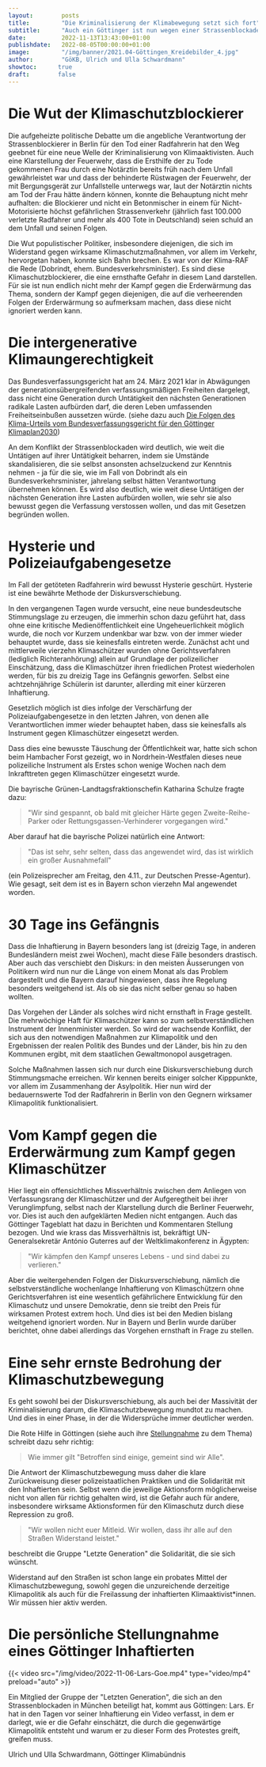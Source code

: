 ```yaml
---
layout:        posts
title:         "Die Kriminalisierung der Klimabewegung setzt sich fort"
subtitle:      "Auch ein Göttinger ist nun wegen einer Strassenblockade im Gefängnis"
date:          2022-11-13T13:43:00+01:00
publishdate:   2022-08-05T00:00:00+01:00
image:         "/img/banner/2021.04-Göttingen_Kreidebilder_4.jpg"
author:        "GöKB, Ulrich und Ulla Schwardmann"
showtoc:      true
draft:        false
---
```


# Die Wut der Klimaschutzblockierer

Die aufgeheizte politische Debatte um die angebliche Verantwortung der
Strassenblockierer in Berlin für den Tod einer Radfahrerin hat den Weg
geebnet für eine neue Welle der Kriminalisierung von Klimaaktivisten.
Auch eine Klarstellung der Feuerwehr, dass die Ersthilfe der zu Tode
gekommenen Frau durch eine Notärztin bereits früh nach dem Unfall
gewährleistet war und dass der behinderte Rüstwagen der Feuerwehr, der
mit Bergungsgerät zur Unfallstelle unterwegs war, laut der Notärztin
nichts am Tod der Frau hätte ändern können, konnte die Behauptung nicht mehr aufhalten:
die Blockierer und nicht ein Betonmischer in einem für
Nicht-Motorisierte höchst gefährlichen Strassenverkehr (jährlich fast 100.000
verletzte Radfahrer und mehr als 400 Tote in Deutschland) seien schuld
an dem Unfall und seinen Folgen.

Die Wut populistischer Politiker, insbesondere diejenigen, die sich im
Widerstand gegen wirksame Klimaschutzmaßnahmen, vor allem im Verkehr,
hervorgetan haben, konnte sich Bahn brechen. Es war von der Klima-RAF
die Rede (Dobrindt, ehem. Bundesverkehrsminister).
Es sind diese Klimaschutzblockierer,
die eine ernsthafte Gefahr in diesem Land darstellen. Für sie ist nun
endlich nicht mehr der Kampf gegen die Erderwärmung das Thema, sondern
der Kampf gegen diejenigen, die auf die verheerenden Folgen der
Erderwärmung so aufmerksam machen, dass diese nicht
ignoriert werden kann.

# Die intergenerative Klimaungerechtigkeit

Das Bundesverfassungsgericht hat am 24. März 2021 klar in Abwägungen der generationsübergreifenden verfassungsmäßigen Freiheiten dargelegt, dass nicht eine Generation durch Untätigkeit den nächsten Generationen radikale Lasten aufbürden darf, die deren Leben umfassenden Freiheitseinbußen aussetzen würde. (siehe dazu auch [Die Folgen des Klima-Urteils vom Bundesverfassungsgericht für den Göttinger Klimaplan2030](/post/2021-05-04-pm-bundesverfassungsgericht-klimaschutzgesetz/))

An dem Konflikt der Strassenblockaden wird deutlich, wie weit die Untätigen auf ihrer Untätigkeit beharren, indem sie Umstände skandalisieren, die sie selbst
ansonsten achselzuckend zur Kenntnis nehmen - ja für die sie, wie im Fall von Dobrindt als ein Bundesverkehrsminister, jahrelang selbst hätten Verantwortung übernehmen können. Es wird also deutlich, wie weit diese Untätigen der nächsten Generation ihre Lasten aufbürden wollen, wie sehr sie also bewusst gegen die Verfassung verstossen wollen, und das mit Gesetzen begründen wollen.

# Hysterie und Polizeiaufgabengesetze

Im Fall der getöteten Radfahrerin wird bewusst Hysterie geschürt. Hysterie ist eine bewährte Methode der Diskursverschiebung. 

In den vergangenen Tagen wurde versucht, eine neue bundesdeutsche
Stimmungslage zu erzeugen, die immerhin schon dazu geführt hat, dass
ohne eine kritische Medienöffentlichkeit eine Ungeheuerlichkeit möglich
wurde, die noch vor Kurzem undenkbar war bzw. von der immer wieder
behauptet wurde, dass sie keinesfalls eintreten werde. Zunächst acht und
mittlerweile vierzehn Klimaschützer wurden ohne Gerichtsverfahren
(lediglich Richteranhörung) allein auf Grundlage der polizeilicher
Einschätzung, dass die Klimaschützer ihren friedlichen Protest
wiederholen werden, für bis zu dreizig Tage ins Gefängnis geworfen.
Selbst eine achtzehnjährige Schülerin ist darunter, allerding mit einer kürzeren Inhaftierung.

Gesetzlich möglich ist dies infolge der Verschärfung der
Polizeiaufgabengesetze in den letzten Jahren, von denen alle Verantwortlichen
immer wieder behauptet haben, dass sie keinesfalls als Instrument gegen
Klimaschützer eingesetzt werden.

Dass dies eine bewusste Täuschung der Öffentlichkeit war, hatte sich
schon beim Hambacher Forst gezeigt, wo in Nordrhein-Westfalen dieses
neue polizeiliche Instrument als Erstes schon wenige Wochen nach dem
Inkrafttreten gegen Klimaschützer eingesetzt wurde.

Die bayrische Grünen-Landtagsfraktionschefin Katharina Schulze fragte
dazu:
> \"Wir sind gespannt, ob bald mit gleicher Härte gegen
Zweite-Reihe-Parker oder Rettungsgassen-Verhinderer vorgegangen wird.\"

Aber darauf hat die bayrische Polizei natürlich eine Antwort:
> \"Das ist
sehr, sehr selten, dass das angewendet wird, das ist wirklich ein großer
Ausnahmefall\"

(ein Polizeisprecher am Freitag, den 4.11., zur Deutschen
Presse-Agentur). Wie gesagt, seit dem ist es in Bayern schon vierzehn
Mal angewendet worden.

# 30 Tage ins Gefängnis

Dass die Inhaftierung in Bayern besonders lang ist (dreizig Tage, in
anderen Bundesländern meist zwei Wochen), macht diese Fälle besonders
drastisch. Aber auch das verschiebt den Diskurs: in den meisten
Äusserungen von Politikern wird nun nur die Länge von einem Monat als das
Problem dargestellt und die Bayern darauf hingewiesen, dass ihre
Regelung besonders weitgehend ist. Als ob sie das nicht selber genau so
haben wollten.

Das Vorgehen der Länder als solches wird nicht ernsthaft in
Frage gestellt. Die mehrwöchige Haft für Klimaschützer kann so zum
selbstverständlichen Instrument der Innenminister werden. So wird der
wachsende Konflikt, der sich aus den notwendigen
Maßnahmen zur Klimapolitik und den Ergebnissen der realen Politik des
Bundes und der Länder, bis hin zu den Kommunen ergibt, mit dem staatlichen Gewaltmonopol ausgetragen.

Solche Maßnahmen lassen sich nur durch eine
Diskursverschiebung durch Stimmungsmache erreichen. Wir kennen bereits einiger
solcher Kipppunkte, vor allem im Zusammenhang der Asylpolitik. Hier nun
wird der bedauernswerte Tod der
Radfahrerin in Berlin von den Gegnern wirksamer Klimapolitik funktionalisiert.

# Vom Kampf gegen die Erderwärmung zum Kampf gegen Klimaschützer

Hier liegt ein offensichtliches Missverhältnis zwischen dem Anliegen
von Verfassungsrang der
Klimaschützer und der Aufgeregtheit bei ihrer Verunglimpfung, selbst
nach der Klarstellung durch die Berliner Feuerwehr, vor. Dies ist auch
den aufgeklärten Medien nicht entgangen. Auch das Göttinger Tageblatt
hat dazu in Berichten und Kommentaren Stellung bezogen. Und wie krass
das Missverhältnis ist, bekräftigt UN-Generalsekretär António Guterres
auf der Weltklimakonferenz in Ägypten:
> \"Wir kämpfen den Kampf unseres
Lebens - und sind dabei zu verlieren.\"

Aber die weitergehenden Folgen der Diskursverschiebung,
nämlich die selbstverständliche
wochenlange Inhaftierung von Klimaschützern ohne Gerichtsverfahren ist
eine wesentlich gefährlichere Entwicklung für den Klimaschutz und unsere Demokratie, denn sie treibt den Preis für wirksamen Protest extrem hoch.
Und dies ist bei den Medien bislang
weitgehend ignoriert worden. Nur in Bayern und Berlin wurde darüber
berichtet, ohne dabei allerdings das Vorgehen ernsthaft in Frage zu
stellen.

# Eine sehr ernste Bedrohung der Klimaschutzbewegung

Es geht sowohl bei der Diskursverschiebung, als auch bei der 
Massivität der Kriminalisierung darum, die 
Klimaschutzbewegung mundtot zu machen. Und dies in einer Phase,
in der die Widersprüche immer
deutlicher werden.

Die Rote Hilfe in Göttingen (siehe auch ihre [Stellungnahme](https://rote-hilfe.de/news/bundesvorstand/1211-polizeistaatsmethoden-praeventivhaft-gegen-klima-aktivist-innen-in-bayern) zu dem Thema) schreibt dazu sehr richtig:
> Wie immer gilt
\"Betroffen sind einige, gemeint sind wir Alle\".

Die Antwort der
Klimaschutzbewegung muss daher die klare Zurückweisung dieser
polizeistaatlichen Praktiken und die Solidarität mit den Inhaftierten
sein. Selbst wenn die jeweilige Aktionsform möglicherweise nicht von
allen für richtig gehalten wird, ist die Gefahr auch für andere,
insbesondere wirksame Aktionsformen für den Klimaschutz durch diese
Repression zu groß.

> "Wir wollen nicht euer Mitleid. Wir wollen, dass ihr alle auf den
Straßen Widerstand leistet.\" 

beschreibt die Gruppe \"Letzte
Generation\" die Solidarität, die sie sich wünscht.

Widerstand auf den Straßen ist schon lange ein probates Mittel der
Klimaschutzbewegung, sowohl gegen die unzureichende derzeitige
Klimapolitik als auch für die Freilassung der inhaftierten
Klimaaktivist\*innen. Wir müssen hier aktiv werden.

# Die persönliche Stellungnahme eines Göttinger Inhaftierten


{{< video src="/img/video/2022-11-06-Lars-Goe.mp4" type="video/mp4" preload="auto" >}}

Ein Mitglied der Gruppe der \"Letzten Generation\", die sich an den
Strassenblockaden in München beteiligt hat, kommt aus Göttingen: Lars.
Er hat in den Tagen vor seiner Inhaftierung ein Video verfasst, in dem
er darlegt, wie er die Gefahr einschätzt, die durch die gegenwärtige
Klimapolitik entsteht und warum er zu dieser Form des Protestes greift,
greifen muss.

Ulrich und Ulla Schwardmann, Göttinger Klimabündnis


